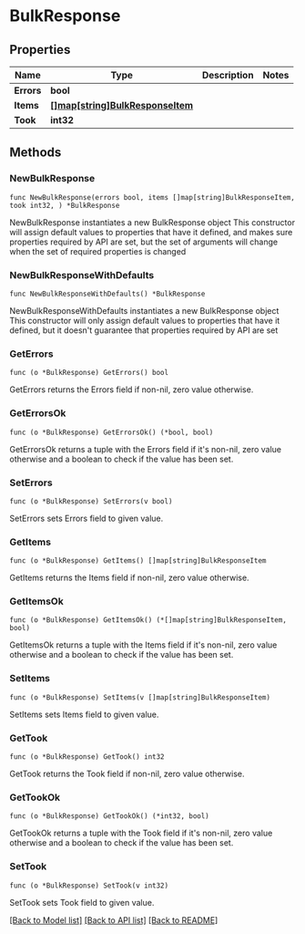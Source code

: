 # BulkResponse

## Properties

Name | Type | Description | Notes
------------ | ------------- | ------------- | -------------
**Errors** | **bool** |  | 
**Items** | [**[]map[string]BulkResponseItem**](map[string]BulkResponseItem.md) |  | 
**Took** | **int32** |  | 

## Methods

### NewBulkResponse

`func NewBulkResponse(errors bool, items []map[string]BulkResponseItem, took int32, ) *BulkResponse`

NewBulkResponse instantiates a new BulkResponse object
This constructor will assign default values to properties that have it defined,
and makes sure properties required by API are set, but the set of arguments
will change when the set of required properties is changed

### NewBulkResponseWithDefaults

`func NewBulkResponseWithDefaults() *BulkResponse`

NewBulkResponseWithDefaults instantiates a new BulkResponse object
This constructor will only assign default values to properties that have it defined,
but it doesn't guarantee that properties required by API are set

### GetErrors

`func (o *BulkResponse) GetErrors() bool`

GetErrors returns the Errors field if non-nil, zero value otherwise.

### GetErrorsOk

`func (o *BulkResponse) GetErrorsOk() (*bool, bool)`

GetErrorsOk returns a tuple with the Errors field if it's non-nil, zero value otherwise
and a boolean to check if the value has been set.

### SetErrors

`func (o *BulkResponse) SetErrors(v bool)`

SetErrors sets Errors field to given value.


### GetItems

`func (o *BulkResponse) GetItems() []map[string]BulkResponseItem`

GetItems returns the Items field if non-nil, zero value otherwise.

### GetItemsOk

`func (o *BulkResponse) GetItemsOk() (*[]map[string]BulkResponseItem, bool)`

GetItemsOk returns a tuple with the Items field if it's non-nil, zero value otherwise
and a boolean to check if the value has been set.

### SetItems

`func (o *BulkResponse) SetItems(v []map[string]BulkResponseItem)`

SetItems sets Items field to given value.


### GetTook

`func (o *BulkResponse) GetTook() int32`

GetTook returns the Took field if non-nil, zero value otherwise.

### GetTookOk

`func (o *BulkResponse) GetTookOk() (*int32, bool)`

GetTookOk returns a tuple with the Took field if it's non-nil, zero value otherwise
and a boolean to check if the value has been set.

### SetTook

`func (o *BulkResponse) SetTook(v int32)`

SetTook sets Took field to given value.



[[Back to Model list]](../README.md#documentation-for-models) [[Back to API list]](../README.md#documentation-for-api-endpoints) [[Back to README]](../README.md)



